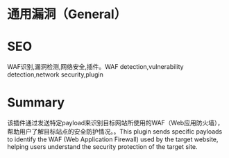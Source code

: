 # 通用漏洞（General）
# SEO
WAF识别,漏洞检测,网络安全,插件。WAF detection,vulnerability detection,network security,plugin
# Summary
该插件通过发送特定payload来识别目标网站所使用的WAF（Web应用防火墙），帮助用户了解目标站点的安全防护情况。。This plugin sends specific payloads to identify the WAF (Web Application Firewall) used by the target website, helping users understand the security protection of the target site.
